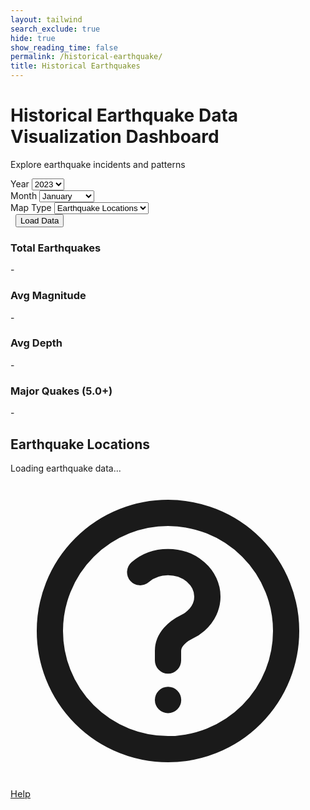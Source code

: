 ```yaml
---
layout: tailwind
search_exclude: true
hide: true
show_reading_time: false
permalink: /historical-earthquake/
title: Historical Earthquakes
---
```


<link rel="stylesheet" href="https://cdnjs.cloudflare.com/ajax/libs/leaflet/1.9.4/leaflet.min.css" />
<script src="https://cdn.tailwindcss.com"></script>
<script src="https://cdnjs.cloudflare.com/ajax/libs/Chart.js/3.9.1/chart.min.js"></script>
<script src="https://cdnjs.cloudflare.com/ajax/libs/leaflet/1.9.4/leaflet.min.js"></script>
<script src="https://cdnjs.cloudflare.com/ajax/libs/leaflet.heat/0.2.0/leaflet-heat.min.js"></script>
<script src="https://cdnjs.cloudflare.com/ajax/libs/PapaParse/5.3.2/papaparse.min.js"></script>

<div class="container mx-auto px-4 py-8">
  <!-- Header -->
  <div class="text-center mb-8">
    <h1 class="text-4xl font-bold text-white mb-2">Historical Earthquake Data Visualization Dashboard</h1>
    <p class="text-slate-600">Explore earthquake incidents and patterns</p>
  </div>

  <!-- Controls -->
  <div class="bg-white rounded-lg shadow-md p-6 mb-8">
    <div class="flex flex-wrap items-center gap-4">
      <div class="flex-1 min-w-200">
        <label for="yearSelect" class="block text-sm font-medium text-gray-700 mb-2">Year</label>
        <select id="yearSelect" class="w-full px-3 py-2 border border-gray-300 rounded-md shadow-sm">
          <option value="2023">2023</option>
          <option value="2024">2024</option>
          <option value="2025">2025</option>
        </select>
      </div>
      <div class="flex-1 min-w-200">
        <label for="monthSelect" class="block text-sm font-medium text-gray-700 mb-2">Month</label>
        <select id="monthSelect" class="w-full px-3 py-2 border border-gray-300 rounded-md shadow-sm">
          <option value="01">January</option>
          <option value="02">February</option>
          <option value="03">March</option>
          <option value="04">April</option>
          <option value="05">May</option>
          <option value="06">June</option>
          <option value="07">July</option>
          <option value="08">August</option>
          <option value="09">September</option>
          <option value="10">October</option>
          <option value="11">November</option>
          <option value="12">December</option>
        </select>
      </div>
      <div class="flex-1 min-w-200">
        <label for="mapType" class="block text-sm font-medium text-gray-700 mb-2">Map Type</label>
        <select id="mapType" class="w-full px-3 py-2 border border-gray-300 rounded-md shadow-sm">
          <option value="markers">Earthquake Locations</option>
          <option value="heatmap">Heat Map</option>
        </select>
      </div>
      <div class="flex-1 min-w-200">
        <label class="block text-sm font-medium text-gray-700 mb-2">&nbsp;</label>
        <button id="loadData" class="w-full bg-blue-600 text-white px-6 py-2 rounded-md">Load Data</button>
      </div>
    </div>
  </div>

  <!-- Stats Cards -->
  <div class="grid grid-cols-1 md:grid-cols-4 gap-4 mb-8">
    <div class="bg-white rounded-lg shadow-sm p-6 text-center">
      <h3 class="text-sm text-gray-500">Total Earthquakes</h3>
      <p id="totalEarthquakes" class="text-2xl font-semibold text-gray-900">-</p>
    </div>
    <div class="bg-white rounded-lg shadow-sm p-6 text-center">
      <h3 class="text-sm text-gray-500">Avg Magnitude</h3>
      <p id="avgMagnitude" class="text-2xl font-semibold text-gray-900">-</p>
    </div>
    <div class="bg-white rounded-lg shadow-sm p-6 text-center">
      <h3 class="text-sm text-gray-500">Avg Depth</h3>
      <p id="avgDepth" class="text-2xl font-semibold text-gray-900">-</p>
    </div>
    <div class="bg-white rounded-lg shadow-sm p-6 text-center">
      <h3 class="text-sm text-gray-500">Major Quakes (5.0+)</h3>
      <p id="majorQuakes" class="text-2xl font-semibold text-gray-900">-</p>
    </div>
  </div>

  <!-- Map -->
  <div class="bg-white rounded-lg shadow-md p-6">
    <h2 class="text-xl font-semibold text-gray-800 mb-4">Earthquake Locations</h2>
    <div id="map" class="h-96 rounded-lg border"></div>
  </div>
</div>

<!-- Loading Indicator -->
<div id="loadingIndicator" class="hidden fixed inset-0 bg-black bg-opacity-50 flex items-center justify-center z-50">
  <div class="bg-white rounded-lg p-6 flex items-center space-x-3">
    <div class="animate-spin rounded-full h-8 w-8 border-b-2 border-blue-600"></div>
    <span class="text-gray-700">Loading earthquake data...</span>
  </div>
</div>

<a href="/pyre_frontend/help/" class="fixed bottom-4 right-4 bg-green-600 text-white rounded-full p-3 shadow-lg hover:bg-green-700 transition duration-200 flex items-center justify-center" title="Help Center" style="font-size:1.05em;">
      <svg xmlns="http://www.w3.org/2000/svg" class="h-6 w-6" fill="none" viewBox="0 0 24 24" stroke="currentColor">
        <path stroke-linecap="round" stroke-linejoin="round" stroke-width="2" d="M9.879 7.519c1.171-1.025 3.071-1.025 4.242 0 1.172 1.025 1.172 2.687 0 3.712-.203.179-.43.326-.67.442-.745.361-1.45.999-1.45 1.827v.75M21 12a9 9 0 11-18 0 9 9 0 0118 0zm-9 5.25h.008v.008H12v-.008z"/>
      </svg>
      <span class="ml-1 font-medium">Help</span>
    </a>

<script>
  const map = L.map('map').setView([20, 0], 2);
  L.tileLayer('https://{s}.tile.openstreetmap.org/{z}/{x}/{y}.png', {
    maxZoom: 18,
  }).addTo(map);

  async function loadData() {
    const year = document.getElementById("yearSelect").value;
    const month = document.getElementById("monthSelect").value;
    const mapType = document.getElementById("mapType").value;

    document.getElementById("loadingIndicator").classList.remove("hidden");

    fetch("/static/past_earthquakes.csv")
    const data = await response.json();

    map.eachLayer(layer => {
      if (layer instanceof L.CircleMarker || layer instanceof L.HeatLayer || layer instanceof L.Marker) {
        map.removeLayer(layer);
      }
    });

    if (mapType === 'markers') {
      data.forEach(quake => {
        if (quake.latitude && quake.longitude) {
          L.circleMarker([quake.latitude, quake.longitude], {
            radius: 4 + (quake.mag || 0),
            color: "red",
            weight: 1
          }).addTo(map).bindPopup(`Mag ${quake.mag}, Depth ${quake.depth} km`);
        }
      });
    } else if (mapType === 'heatmap') {
      const heatData = data.map(r => [r.latitude, r.longitude, r.mag || 0]);
      L.heatLayer(heatData, { radius: 25, blur: 15, maxZoom: 7 }).addTo(map);
    }

    // Stats
    document.getElementById("totalEarthquakes").textContent = data.length;
    document.getElementById("avgMagnitude").textContent = (
      data.reduce((sum, q) => sum + (parseFloat(q.mag) || 0), 0) / data.length
    ).toFixed(2);
    document.getElementById("avgDepth").textContent = (
      data.reduce((sum, q) => sum + (parseFloat(q.depth) || 0), 0) / data.length
    ).toFixed(2);
    document.getElementById("majorQuakes").textContent = data.filter(q => q.mag >= 5).length;

    document.getElementById("loadingIndicator").classList.add("hidden");
  }

  document.getElementById("loadData").addEventListener("click", loadData);
</script>


